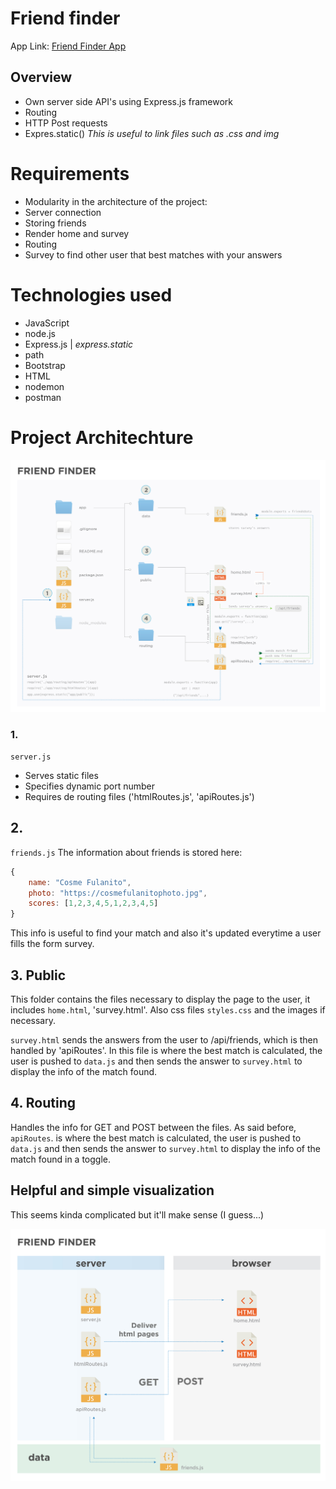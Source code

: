 # Friend finder

App Link: [Friend Finder App](https://agile-meadow-13537.herokuapp.com/survey)

## Overview

* Own server side API's using Express.js framework
* Routing
* HTTP Post requests
* Expres.static()  *This is useful to link files such as .css and img*

# Requirements
* Modularity in the architecture of the project:
 * Server connection 
 * Storing friends
 * Render home and survey
 * Routing
* Survey to find other user that best matches with your answers

# Technologies used
* JavaScript
* node.js
* Express.js | *express.static*
* path
* Bootstrap
* HTML
* nodemon
* postman

# Project Architechture

![Simple Diagram](images/portDiagram1.jpg)

### 1. 
`server.js`
* Serves static files
* Specifies dynamic port number
* Requires de routing files ('htmlRoutes.js', 'apiRoutes.js')

## 2. 
`friends.js`
The information about friends is stored here:

```js
{
    name: "Cosme Fulanito",
    photo: "https://cosmefulanitophoto.jpg",
    scores: [1,2,3,4,5,1,2,3,4,5]
}
```
This info is useful to find your match and also it's updated everytime a user fills the form survey. 

## 3. Public 
This folder contains the files necessary to display the page to the user, it includes `home.html`, 'survey.html'. Also css files `styles.css`  and the images if necessary. 

`survey.html` sends the answers from the user to /api/friends, which is then handled by 'apiRoutes'. In this file is where the best match is calculated, the user is pushed to `data.js` and then sends the answer to `survey.html` to display the info of the match found. 

## 4. Routing
Handles the info for GET and POST between the files. 
As said before, `apiRoutes`. is where the best match is calculated, the user is pushed to `data.js` and then sends the answer to `survey.html` to display the info of the match found in a toggle. 

## Helpful and simple visualization
This seems kinda complicated but it'll make sense (I guess...)

![Simple Diagram](images/portDiagram2.jpg)

